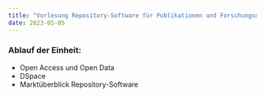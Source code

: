 ```yaml
---
title: "Vorlesung Repository-Software für Publikationen und Forschungsdaten"
date: 2023-05-05
---
```


### Ablauf der Einheit:
- Open Access und Open Data
- DSpace
- Marktüberblick Repository-Software


